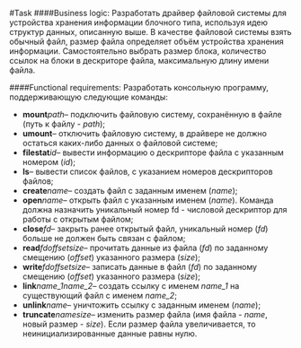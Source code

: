 #Task
####Business logic:
Разработать драйвер файловой системы для устройства хранения информации блочного типа, используя идею структур данных, описанную выше. В качестве файловой системы взять обычный файл, размер файла определяет объём устройства хранения информации. Самостоятельно выбрать размер блока, количество ссылок на блоки в дескриторе файла, максимальную длину имени файла.

####Functional requirements:
Разработать консольную программу, поддерживающую следующие команды:

* <b>mount</b><i>path</i>– подключить файловую систему, сохранённую в файле (путь к файлу - <i>path</i>);
* <b>umount</b>– отключить файловую систему, в драйвере не должно остаться каких-либо данных о файловой системе;
* <b>filestat</b><i>id</i>– вывести информацию о дескрипторе файла с указанным номером (<i>id</i>);
* <b>ls</b>– вывести список файлов, с указанием номеров дескрипторов файлов;
* <b>create</b><i>name</i>– создать файл с заданным именем (<i>name</i>);
* <b>open</b><i>name</i>– открыть файл с указанным именем (<i>name</i>). Команда должна назначить уникальный номер fd - числовой дескриптор для работы с открытым файлом;
* <b>close</b><i>fd</i>– закрыть ранее открытый файл, уникальный номер (<i>fd</i>) больше не  должен быть связан с файлом;
* <b>read</b><i>fd</i><i>offset</i><i>size</i>– прочитать данные из файла (<i>fd</i>) по заданному смещению (<i>offset</i>) указанного размера (<i>size</i>);
* <b>write</b><i>fd</i><i>offset</i><i>size</i>– записать данные в файл (<i>fd</i>) по заданному смещению (<i>offset</i>) указанного размера (<i>size</i>);
* <b>link</b><i>name_1</i><i>name_2</i>– создать ссылку с именем <i>name_1</i> на существующий файл с именем <i>name_2</i>;
* <b>unlink</b><i>name</i>– уничтожить ссылку с заданным именем (<i>name</i>);
* <b>truncate</b><i>name</i><i>size</i>– изменить размер файла (имя файла - <i>name</i>, новый размер - <i>size</i>). Если размер файла увеличивается, то неинициализированные данные равны нулю.
